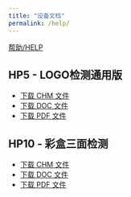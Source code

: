 ```yaml
---
title: "设备文档"
permalink: /help/
---
```


<head>
<title>设备文档</title>
<meta http-equiv="Content-Type" content="text/html; charset=utf-8">
<link rel="stylesheet" type="text/css" href="/css/help.css">
<link rel="icon" href="/img/pybhelp.ico" />
</head>

<body>
<div class="nav">
	<div class="nav-div">
		<a title="品印宝官方网站" href="heep://ulinkmega.com">帮助/HELP</a>
	</div>
</div>
<div class="download-main">
<h2 class="SelectPrdt">HP5 - LOGO检测通用版</h2>
<ul class="download-ul">
	<li class="chm">
		<a target="_blank" href="http://pan.baidu.com/s/1o6wr4Qe" title="下载.chm 帮助文档格式">
				下载 CHM 文件
		</a>
	</li>
	<li class="doc">
		<a target="_blank" href="http://pan.baidu.com/s/1c0GoJHe" title="下载.doc word文档格式">
				下载 DOC 文件
		</a>
	</li>
	<li class="pdf">
		<a target="_blank" href="http://pan.baidu.com/s/1o6n4fmM" title="下载.pdf 文件格式">
				下载 PDF 文件
		</a>
	</li>
</ul>
</div>
<div class="download-main">
<h2 class="SelectPrdt">HP10 - 彩盒三面检测</h2>
<ul class="download-ul">
	<li class="chm">
		<a target="_blank" href="http://pan.baidu.com/s/1eQ8nb2a" title="下载.chm 帮助文档格式">
				下载 CHM 文件
		</a>
	</li>
	<li class="doc">
		<a target="_blank" href="http://pan.baidu.com/s/1qW9U6xI" title="下载.doc word文档格式">
				下载 DOC 文件
		</a>
	</li>
	<li class="pdf">
		<a target="_blank" href="http://pan.baidu.com/s/1jGnMbVC" title="下载.pdf 文件格式">
				下载 PDF 文件
		</a>
	</li>
</ul>
</div>
<!-- <div class="clear"></div>
<div class="update">
<h2>更新日志</h2>
<ul class="update-ul">
	<li>
		2015/09/09 - 品印宝帮助文档 - Vision Pro 通用版 v2.1
		<ol>
			<li>修复2.0版若干错误</li>
			<li>添加部分型号折页机、胶装机检测系统使用维护说明</li>
			<li>添加索引关键字</li>
		</ol>
	</li>
	<li>
		2015/02/07 - 品印宝帮助文档 - Vision Pro 通用版 v2.1
		<ol>
			<li>修复2.0版若干错误</li>
			<li>添加部分型号折页机、胶装机检测系统使用维护说明</li>
			<li>添加索引关键字</li>
		</ol>
	</li>
	<li>
		2015/02/06 - 品印宝帮助文档 - Vision Pro 通用版 v2.0
		<ol>
			<li>使用chm帮助文档格式、PDF格式同时发布</li>
			<li>涵盖大部分使用Vision Pro平台开发的产品</li>
		</ol>
	</li>
</ul>
</div> -->
<br>
<br>
<br>
<br>
<br>
</body>
